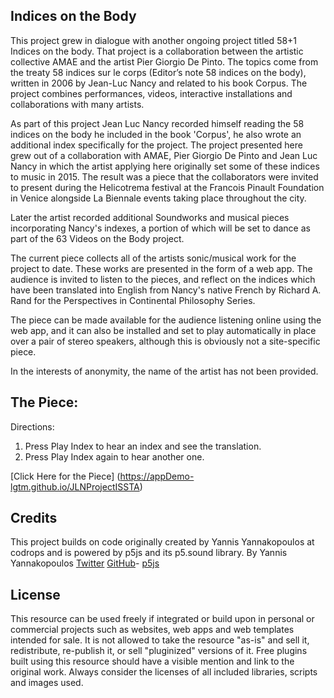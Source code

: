 ## Indices on the Body
This project grew in dialogue with another ongoing project titled 58+1 Indices on the body. That project is a collaboration between the artistic collective AMAE and the artist Pier Giorgio De Pinto. The topics come from the treaty 58 indices sur le corps (Editor’s note 58 indices on the body), written in 2006 by Jean-Luc Nancy and related to his book Corpus. The project combines performances, videos, interactive installations and collaborations with many artists.

As part of this project Jean Luc Nancy recorded himself reading the 58 indices on the body he included in the book 'Corpus', he also wrote an additional index specifically for the project. 
The project presented here grew out of a collaboration with AMAE, Pier Giorgio De Pinto and Jean Luc Nancy in which the artist applying here originally set some of these indices to music in 2015. The result was a piece that the collaborators were invited to present during the Helicotrema festival at the Francois Pinault Foundation in Venice alongside La Biennale events taking place throughout the city.

Later the artist recorded additional Soundworks and musical pieces incorporating Nancy's indexes, a portion of which will be set to dance as part of the 63 Videos on the Body project.

The current piece collects all of the artists sonic/musical work for the project to date. These works are presented in the form of a web app. The audience is invited to listen to the pieces, and reflect on the indices which have been translated into English from Nancy's native French by Richard A. Rand for the Perspectives in Continental Philosophy Series.  

The piece can be made available for the audience listening online using the web app, and it can also be installed and set to play automatically in place over a pair of stereo speakers, although this is obviously not a site-specific piece.  

In the interests of anonymity, the name of the artist has not been provided. 

## The Piece:
Directions:
1. Press Play Index to hear an index and see the translation.
2. Press Play Index again to hear another one. 

[Click Here for the Piece] (https://appDemo-lgtm.github.io/JLNProjectISSTA)


## Credits

This project builds on code originally created by Yannis Yannakopoulos at codrops and is powered by p5js and its p5.sound library. By Yannis Yannakopoulos [Twitter](https://twitter.com/neundex) [GitHub](https://github.com/codrops)- [p5js](http://www.p5js.org)

## License
This resource can be used freely if integrated or build upon in personal or commercial projects such as websites, web apps and web templates intended for sale. It is not allowed to take the resource "as-is" and sell it, redistribute, re-publish it, or sell "pluginized" versions of it. Free plugins built using this resource should have a visible mention and link to the original work. Always consider the licenses of all included libraries, scripts and images used.


